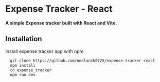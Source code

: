 
# Expense Tracker  - React

**A simple Expense tracker built with React and Vite.**


## Installation

Install expense tracker app with npm


```bash
  git clone https://github.com/neelansh0725/expense-tracker-react
  npm install
  cd expense_tracker
  npm run dev
```
    
